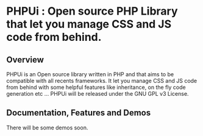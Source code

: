 PHPUi : Open source PHP Library that let you manage CSS and JS code from behind. 
=======================================================

Overview
--------
PHPUi is an Open source library written in PHP and that aims to be compatible with all recents frameworks. It let you manage CSS and JS code from behind with some helpful features like inheritance, on the fly code generation etc ...
PHPUi will be released under the GNU GPL v3 License.

Documentation, Features and Demos
---------------------------------
There will be some demos soon.

